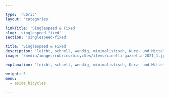 ```yaml
---

type: 'rubric'
layout: 'categories'

linkTitle: 'Singlespeed & Fixed'
slug: 'singlespeed-fixed'
section: 'singlespeed-fixed'

title: 'Singlespeed & Fixed'
description: 'leicht, schnell, wendig, minimalistisch, Kurz- und Mitteldistanz, befestigte Wege'
image: '/media/images/rubrics/bicycles/items/cinelli-gazzetta-2021_1.jpg'

explanation: 'leicht, schnell, wendig, minimalistisch, Kurz- und Mitteldistanz, befestigte Wege'

weight: 5
menu:
  - aside_bicycles

---
```

